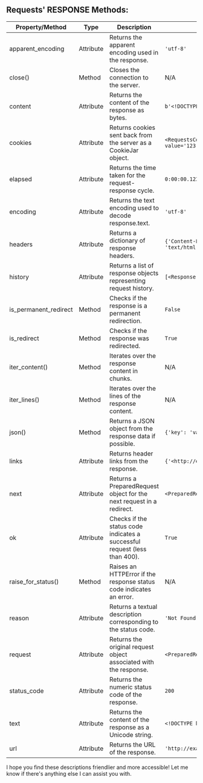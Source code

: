 ## Requests' RESPONSE Methods:

| Property/Method       | Type     | Description                                                      | Example of Content                                          |
|-----------------------|----------|------------------------------------------------------------------|------------------------------------------------------------|
| apparent_encoding     | Attribute | Returns the apparent encoding used in the response.              | `'utf-8'`                                                  |
| close()               | Method   | Closes the connection to the server.                             | N/A                                                        |
| content               | Attribute | Returns the content of the response as bytes.                    | `b'<!DOCTYPE html>\n<html>...</html>'`                      |
| cookies               | Attribute | Returns cookies sent back from the server as a CookieJar object. | `<RequestsCookieJar[Cookie(name='session', value='123')]>` |
| elapsed               | Attribute | Returns the time taken for the request-response cycle.           | `0:00:00.123456`                                           |
| encoding              | Attribute | Returns the text encoding used to decode response.text.          | `'utf-8'`                                                  |
| headers               | Attribute | Returns a dictionary of response headers.                        | `{'Content-Length': '123', 'Content-Type': 'text/html'}`   |
| history               | Attribute | Returns a list of response objects representing request history.| `[<Response [301]>, <Response [200]>]`                     |
| is_permanent_redirect | Method   | Checks if the response is a permanent redirection.               | `False`                                                    |
| is_redirect           | Method   | Checks if the response was redirected.                           | `True`                                                     |
| iter_content()        | Method   | Iterates over the response content in chunks.                    | N/A                                                        |
| iter_lines()          | Method   | Iterates over the lines of the response content.                 | N/A                                                        |
| json()                | Method   | Returns a JSON object from the response data if possible.        | `{'key': 'value'}`                                         |
| links                 | Attribute | Returns header links from the response.                          | `{'<http://example.com>; rel="next"'}`                     |
| next                  | Attribute | Returns a PreparedRequest object for the next request in a redirect. | `<PreparedRequest [GET]>`                               |
| ok                    | Attribute | Checks if the status code indicates a successful request (less than 400). | `True`                                          |
| raise_for_status()    | Method   | Raises an HTTPError if the response status code indicates an error.   | N/A                                                   |
| reason                | Attribute | Returns a textual description corresponding to the status code.      | `'Not Found'`                                              |
| request               | Attribute | Returns the original request object associated with the response.    | `<PreparedRequest [GET]>`                                  |
| status_code           | Attribute | Returns the numeric status code of the response.                     | `200`                                                      |
| text                  | Attribute | Returns the content of the response as a Unicode string.             | `<!DOCTYPE html>\n<html>...</html>`                        |
| url                   | Attribute | Returns the URL of the response.                                     | `'http://example.com'`                                     |

I hope you find these descriptions friendlier and more accessible! Let me know if there's anything else I can assist you with.
